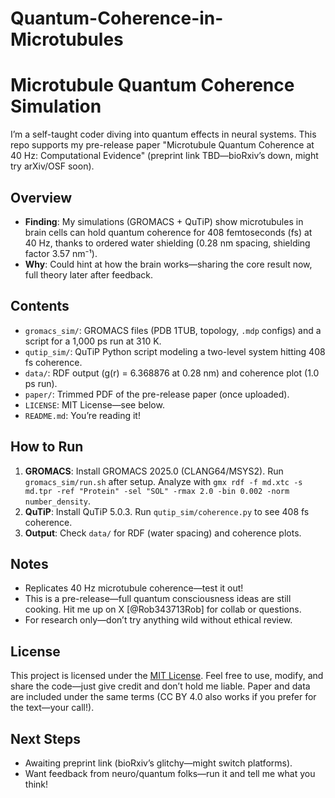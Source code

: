 # Quantum-Coherence-in-Microtubules

# Microtubule Quantum Coherence Simulation
I’m a self-taught coder diving into quantum effects in neural systems. This repo supports my pre-release paper "Microtubule Quantum Coherence at 40 Hz: Computational Evidence" (preprint link TBD—bioRxiv’s down, might try arXiv/OSF soon).

## Overview
- **Finding**: My simulations (GROMACS + QuTiP) show microtubules in brain cells can hold quantum coherence for 408 femtoseconds (fs) at 40 Hz, thanks to ordered water shielding (0.28 nm spacing, shielding factor 3.57 nm⁻¹).  
- **Why**: Could hint at how the brain works—sharing the core result now, full theory later after feedback.  

## Contents
- `gromacs_sim/`: GROMACS files (PDB 1TUB, topology, `.mdp` configs) and a script for a 1,000 ps run at 310 K.  
- `qutip_sim/`: QuTiP Python script modeling a two-level system hitting 408 fs coherence.  
- `data/`: RDF output (g(r) = 6.368876 at 0.28 nm) and coherence plot (1.0 ps run).  
- `paper/`: Trimmed PDF of the pre-release paper (once uploaded).  
- `LICENSE`: MIT License—see below.  
- `README.md`: You’re reading it!

## How to Run
1. **GROMACS**: Install GROMACS 2025.0 (CLANG64/MSYS2). Run `gromacs_sim/run.sh` after setup. Analyze with `gmx rdf -f md.xtc -s md.tpr -ref "Protein" -sel "SOL" -rmax 2.0 -bin 0.002 -norm number_density`.  
2. **QuTiP**: Install QuTiP 5.0.3. Run `qutip_sim/coherence.py` to see 408 fs coherence.  
3. **Output**: Check `data/` for RDF (water spacing) and coherence plots.

## Notes
- Replicates 40 Hz microtubule coherence—test it out!  
- This is a pre-release—full quantum consciousness ideas are still cooking. Hit me up on X [@Rob343713Rob] for collab or questions.  
- For research only—don’t try anything wild without ethical review.

## License
This project is licensed under the [MIT License](LICENSE). Feel free to use, modify, and share the code—just give credit and don’t hold me liable. Paper and data are included under the same terms (CC BY 4.0 also works if you prefer for the text—your call!).

## Next Steps
- Awaiting preprint link (bioRxiv’s glitchy—might switch platforms).  
- Want feedback from neuro/quantum folks—run it and tell me what you think!
